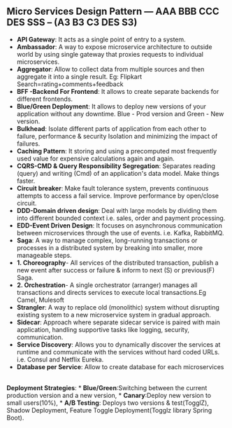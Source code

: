 ## Micro Services Design Pattern — **AAA BBB CCC DES SSS** – (A3 B3 C3 DES S3)

* **API Gateway**: It acts as a single point of entry to a system.<br />
* **Ambassador**: A way to expose microservice architecture to outside world by using single gateway that proxies requests to individual microservices.<br />
* **Aggregator**: Allow to collect data from multiple sources and then aggregate it into a single result. Eg: Flipkart Search=rating+comments+feedback<br />
* **BFF -Backend For Frontend**: It allows to create separate backends for different frontends.<br />
* **Blue/Green Deployment**: It allows to deploy new versions of your application without any downtime. Blue - Prod version and Green - New version.<br />
* **Bulkhead**: Isolate different parts of application from each other to failure, performance & security Isolation and minimizing the impact of failures.<br />
* **Caching Pattern**: It storing and using a precomputed most frequently used value for expensive calculations again and again.<br />
* **CQRS-CMD & Query Responsibility Segregation**: Separates reading (query) and writing (Cmd) of an application's data model. Make things faster.<br />
* **Circuit breaker**: Make fault tolerance system, prevents continuous attempts to access a fail service. Improve performance by open/close circuit.<br />
* **DDD-Domain driven design**: Deal with large models by dividing them into different bounded context i.e. sales, order and payment processing.<br />
* **EDD-Event Driven Design**: It focuses on asynchronous communication between microservices through the use of events. i.e. Kafka, RabbitMQ.<br />
* **Saga**: A way to manage complex, long-running transactions or processes in a distributed system by breaking into smaller, more manageable steps.<br />
 * **1. Choreography**- All services of the distributed transaction, publish a new event after success or failure & inform to next (S) or previous(F) Saga.<br />
 * **2. Orchestration**- A single orchestrator (arranger) manages all transactions and directs services to execute local transactions.Eg Camel, Mulesoft<br />
* **Strangler**: A way to replace old (monolithic) system without disrupting existing system to a new microservice system in gradual approach. <br />
* **Sidecar**: Approach where separate sidecar service is paired with main application, handling supportive tasks like logging, security, communication.<br />
* **Service Discovery**: Allows you to dynamically discover the services at runtime and communicate with the services without hard coded URLs. i.e. Consul and Netflix Eureka.<br />
* **Database per Service**: Allow to create database for each microservices <br /><br />

**Deployment Strategies**: * **Blue/Green**:Switching between the current production version and a new version, * **Canary**:Deploy new version to small users(10%), * **A/B Testing**: Deploys two versions & test(TogglZ), Shadow Deployment, Feature Toggle Deployment(Togglz library Spring Boot).
